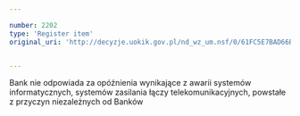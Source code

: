 ```yaml
---

number: 2202
type: 'Register item'
original_uri: 'http://decyzje.uokik.gov.pl/nd_wz_um.nsf/0/61FC5E7BAD66B5D7C1257845004AFE4B?OpenDocument'


---
```


Bank nie odpowiada za opóźnienia wynikające z awarii systemów informatycznych, systemów zasilania łączy telekomunikacyjnych, powstałe z przyczyn niezależnych od Banków
